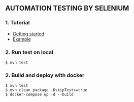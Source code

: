 ## AUTOMATION TESTING BY SELENIUM
### 1. Tutorial
- [Getting started](https://www.selenium.dev/documentation/webdriver/getting_started/)
- [Example](https://github.com/SeleniumHQ/seleniumhq.github.io/blob/trunk/examples/java/src/test/java/dev/selenium/getting_started/FirstScriptTest.java)



### 2. Run test on local
```
$ mvn test
```


### 2. Build and deploy with docker
```
$ mvn test
$ mvn clean package -DskipTests=true
$ docker-compose up -d --build
```





